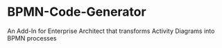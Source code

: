 # BPMN-Code-Generator
An Add-In for Enterprise Architect that transforms Activity Diagrams into BPMN processes

